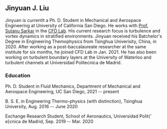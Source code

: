 ## Jinyuan J. Liu

Jinyuan is currentlt a Ph. D. Student in Mechanical and Aerospace Engineering at University of California San Diego. He works with [Prof. Sutanu Sarkar](https://scholar.google.com/citations?user=mfQsfMwAAAAJ&hl=en&oi=ao) in the [CFD Lab](http://www.cfdlab.ucsd.edu/index.html). His current research focus is turbulence and vortex dynamics in stratified environments. Jinyuan received his Batchelor's Degree in Engineering Themophysics from Tsinghua Univerisity, China, in 2020. After working as a post-baccalaureate researcher at the same institute for six months, he joined CFD Lab in Jan. 2021.  He has also been working on turbulent boundary layers at the University of Waterloo and turbulent channels at Universidad Politecnica de Madrid.

### Education
Ph. D. Student in Fluid Mechanics, Department of Mechanical and Aerospace Engineering, UC San Diego, 2021 -- present

B. S. E. in Engineering Thermo-physics (with distinction), Tsinghua University, Aug. 2016 -- June 2020

Exchange Research Student, School of Aeronautics, Universidad Polit{\' e}cnica de Madrid, Sep. 2019 -- Mar. 2020


